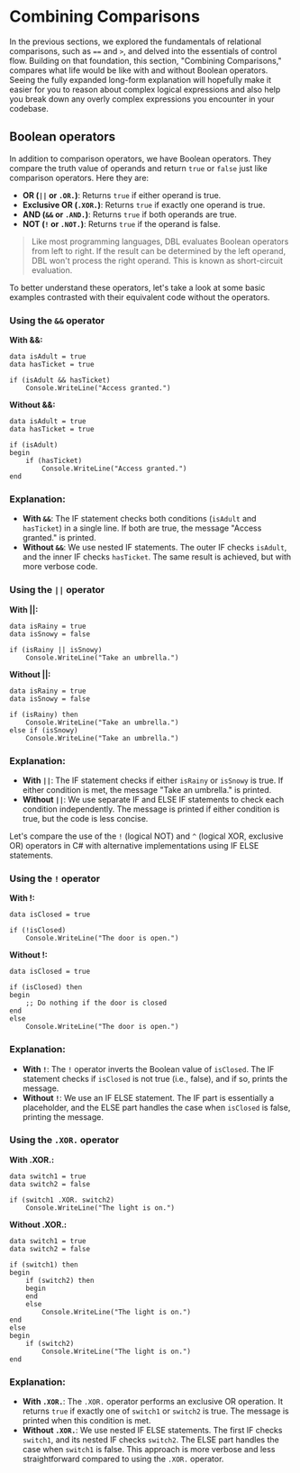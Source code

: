 # Combining Comparisons
In the previous sections, we explored the fundamentals of relational comparisons, such as `==` and `>`, and delved into the essentials of control flow. Building on that foundation, this section, "Combining Comparisons," compares what life would be like with and without Boolean operators. Seeing the fully expanded long-form explanation will hopefully make it easier for you to reason about complex logical expressions and also help you break down any overly complex expressions you encounter in your codebase. 

## Boolean operators

In addition to comparison operators, we have Boolean operators. They compare the truth value of operands and return `true` or `false` just like comparison operators. Here they are:

- **OR (`||` or `.OR.`)**: Returns `true` if either operand is true.
- **Exclusive OR (`.XOR.`)**: Returns `true` if exactly one operand is true.
- **AND (`&&` or `.AND.`)**: Returns `true` if both operands are true.
- **NOT (`!` or `.NOT.`)**: Returns `true` if the operand is false.

> Like most programming languages, DBL evaluates Boolean operators from left to right. If the result can be determined by the left operand, DBL won't process the right operand. This is known as short-circuit evaluation.

To better understand these operators, let's take a look at some basic examples contrasted with their equivalent code without the operators.

### Using the `&&` operator

**With &&:**

```dbl,ignore,does_not_compile
data isAdult = true
data hasTicket = true

if (isAdult && hasTicket)
    Console.WriteLine("Access granted.")
```

**Without &&:**

```dbl,ignore,does_not_compile
data isAdult = true
data hasTicket = true

if (isAdult)
begin
    if (hasTicket)
        Console.WriteLine("Access granted.")
end
```

### Explanation:

- **With `&&`**: The IF statement checks both conditions (`isAdult` and `hasTicket`) in a single line. If both are true, the message "Access granted." is printed.
- **Without `&&`**: We use nested IF statements. The outer IF checks `isAdult`, and the inner IF checks `hasTicket`. The same result is achieved, but with more verbose code.

### Using the `||` operator

**With ||:**

```dbl,ignore,does_not_compile
data isRainy = true
data isSnowy = false

if (isRainy || isSnowy)
    Console.WriteLine("Take an umbrella.")
```

**Without ||:**

```dbl,ignore,does_not_compile
data isRainy = true
data isSnowy = false

if (isRainy) then
    Console.WriteLine("Take an umbrella.")
else if (isSnowy)
    Console.WriteLine("Take an umbrella.")
```

### Explanation:

- **With `||`**: The IF statement checks if either `isRainy` or `isSnowy` is true. If either condition is met, the message "Take an umbrella." is printed.
- **Without `||`**: We use separate IF and ELSE IF statements to check each condition independently. The message is printed if either condition is true, but the code is less concise.

Let's compare the use of the `!` (logical NOT) and `^` (logical XOR, exclusive OR) operators in C# with alternative implementations using IF ELSE statements.

### Using the `!` operator

**With !:**

```dbl,ignore,does_not_compile
data isClosed = true

if (!isClosed)
    Console.WriteLine("The door is open.")
```

**Without !:**

```dbl,ignore,does_not_compile
data isClosed = true

if (isClosed) then
begin
    ;; Do nothing if the door is closed
end
else
    Console.WriteLine("The door is open.")
```

### Explanation:

- **With `!`**: The `!` operator inverts the Boolean value of `isClosed`. The IF statement checks if `isClosed` is not true (i.e., false), and if so, prints the message.
- **Without `!`**: We use an IF ELSE statement. The IF part is essentially a placeholder, and the ELSE part handles the case when `isClosed` is false, printing the message.

### Using the `.XOR.` operator

**With .XOR.:**

```dbl,ignore,does_not_compile
data switch1 = true
data switch2 = false

if (switch1 .XOR. switch2)
    Console.WriteLine("The light is on.")

```

**Without .XOR.:**

```dbl,ignore,does_not_compile
data switch1 = true
data switch2 = false

if (switch1) then
begin
    if (switch2) then
    begin
    end
    else
        Console.WriteLine("The light is on.")
end
else
begin
    if (switch2)
        Console.WriteLine("The light is on.")
end
```

### Explanation:

- **With `.XOR.`**: The `.XOR.` operator performs an exclusive OR operation. It returns `true` if exactly one of `switch1` or `switch2` is true. The message is printed when this condition is met.
- **Without `.XOR.`**: We use nested IF ELSE statements. The first IF checks `switch1`, and its nested IF checks `switch2`. The ELSE part handles the case when `switch1` is false. This approach is more verbose and less straightforward compared to using the `.XOR.` operator.


